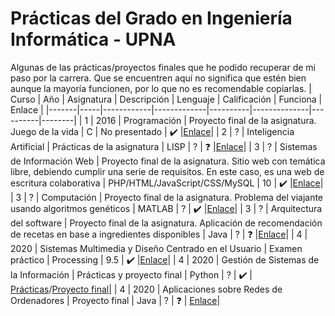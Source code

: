 # Prácticas del Grado en Ingeniería Informática - UPNA

Algunas de las prácticas/proyectos finales que he podido recuperar de mi paso por la carrera. Que se encuentren aquí no significa que estén bien aunque la mayoría funcionen, por lo que no es recomendable copiarlas. 
| Curso | Año | Asignatura | Descripción | Lenguaje | Calificación | Funciona | Enlace |
|-------|-----|------------|-------------|----------|--------------|----------|--------|
| 1 | 2016 | Programación | Proyecto final de la asignatura.  Juego de la  vida | C | No presentado | ✔️ |[Enlace](1_Programación/juegodelavida6.c)|
| 2 | ? | Inteligencia Artificial | Prácticas de la asignatura | LISP | ? | ❓ |[Enlace](2_Inteligencia-Artificial/prácticas)|
| 3 | ? | Sistemas de Información Web | Proyecto final de la asignatura. Sitio web con temática libre, debiendo cumplir una serie de requisitos. En este caso, es una web de escritura colaborativa | PHP/HTML/JavaScript/CSS/MySQL | 10 | ✔️ |[Enlace](3_Sistemas-de-Información-Web/sailingstories)|
| 3 | ? | Computación | Proyecto final de la asignatura. Problema del viajante usando algoritmos genéticos | MATLAB | ? | ✔️ |[Enlace](3_Computación/práctica_final)|
| 3 | ? | Arquitectura del software | Proyecto final de la asignatura. Aplicación de recomendación de recetas en base a ingredientes disponibles | Java | ? | ❓ |[Enlace](https://github.com/ibonn/ArqSoft)|
| 4 | 2020 | Sistemas Multimedia y Diseño Centrado en el Usuario | Examen práctico | Processing | 9.5 | ✔️ |[Enlace](4_Sistemas-Multimedia-y-Diseño-Centrado-en-el-Usuario)|
| 4 | 2020 | Gestión de Sistemas de la Información | Prácticas y proyecto final | Python | ? | ✔️ | [Prácticas](https://github.com/ibonn/240508)/[Proyecto final](https://github.com/amiirii/proyectoGSI)|
| 4 | 2020 | Aplicaciones sobre Redes de Ordenadores | Proyecto final | Java | ? | ❓ | [Enlace](https://github.com/fermin16/Irunapp)|